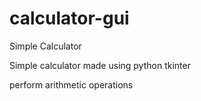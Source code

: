 # calculator-gui
Simple Calculator


Simple calculator made using python tkinter

perform arithmetic operations
